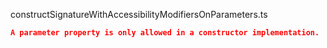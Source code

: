 constructSignatureWithAccessibilityModifiersOnParameters.ts
```json
A parameter property is only allowed in a constructor implementation.
```
